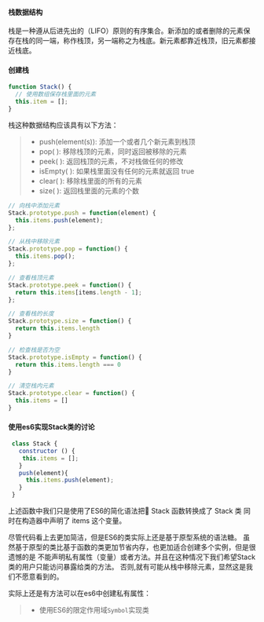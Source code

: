#### 栈数据结构

栈是一种遵从后进先出的（LIFO）原则的有序集合。新添加的或者删除的元素保存在栈的同一端，称作栈顶，另一端称之为栈底。新元素都靠近栈顶，旧元素都接近栈底。

#### 创建栈

```js
function Stack() {
  // 使用数组保存栈里面的元素
  this.item = [];
}
```

栈这种数据结构应该具有以下方法：

> - push(element(s)): 添加一个或者几个新元素到栈顶
> - pop( ): 移除栈顶的元素，同时返回被移除的元素
> - peek( ): 返回栈顶的元素，不对栈做任何的修改
> - isEmpty( ): 如果栈里面没有任何的元素就返回 true
> - clear( ): 移除栈里面的所有的元素
> - size( ): 返回栈里面的元素的个数

```js
// 向栈中添加元素
Stack.prototype.push = function(element) {
  this.items.push(element);
};

// 从栈中移除元素
Stack.prototype.pop = function() {
  this.items.pop();
};

// 查看栈顶元素
Stack.prototype.peek = function() {
  return this.items[items.length - 1];
};

// 查看栈的长度
Stack.prototype.size = function() {
  return this.items.length
}

// 检查栈是否为空
Stack.prototype.isEmpty = function() {
  return this.items.length === 0
}

// 清空栈内元素
Stack.prototype.clear = function() {
  this.items = []
}
```

#### 使用es6实现Stack类的讨论

```js
 class Stack {
   constructor () {
    this.items = [];
   }
   push(element){
     this.items.push(element);
   }
 }
```

上述函数中我们只是使用了ES6的简化语法把 Stack 函数转换成了 Stack 类
同时在构造器中声明了 items 这个变量。

尽管代码看上去更加简洁，但是ES6的类实际上还是基于原型系统的语法糖。
虽然基于原型的类比基于函数的类更加节省内存，也更加适合创建多个实例，但是很遗憾的是
不能声明私有属性（变量）或者方法。并且在这种情况下我们希望Stack类的用户只能访问暴露给类的方法。
否则,就有可能从栈中移除元素，显然这是我们不愿意看到的。

实际上还是有方法可以在es6中创建私有属性：
  >* 使用ES6的限定作用域`Symbol`实现类
